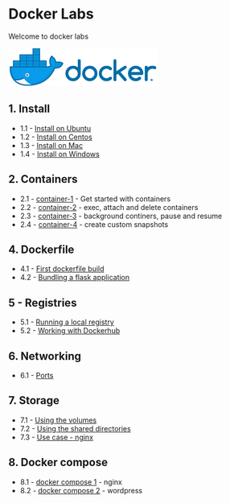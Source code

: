 <link rel='stylesheet' href='assets/css/main.css'/>

# Docker Labs

Welcome to docker labs

![](assets/images/docker-logo-4-horizontal.png)

## 1. Install

* 1.1 - [Install on Ubuntu](./install/install-ubuntu.md)
* 1.2 - [Install on Centos](./install/install-centos.md)
* 1.3 - [Install on Mac](./install/install-mac.md)
* 1.4 - [Install on Windows](./install/install-windows.md)

## 2. Containers

* 2.1 - [container-1](./containers/container-1.md) - Get started with containers
* 2.2 - [container-2](./containers/container-2.md) - exec, attach and delete containers
* 2.3 - [container-3](./containers/container-3.md) - background continers, pause and resume
* 2.4 - [container-4](./containers/container-4-custom.md) - create custom snapshots

## 4. Dockerfile

* 4.1 - [First dockerfile build](dockerfile/1-simple-build/README.md)
* 4.2 - [Bundling a flask application](./dockerfile/2-flask-app/README.md)

## 5 - Registries

* 5.1 - [Running a local registry](registries/1-local-registry.md)
* 5.2 - [Working with Dockerhub](registries/2-dockerhub.md)

## 6. Networking

* 6.1 - [Ports](./networking/1-ports.md)

## 7. Storage

* 7.1 - [Using the volumes](storage/1-volumes.md)
* 7.2 - [Using the shared directories](storage/2-shared-directories.md)
* 7.3 - [Use case - nginx](storage/3-nginx-use-case.md)

## 8. Docker compose

* 8.1 - [docker compose 1](docker-compose/nginx/README.md) - nginx
* 8.2 - [docker compose 2](docker-compose/wordpress/README.md) - wordpress